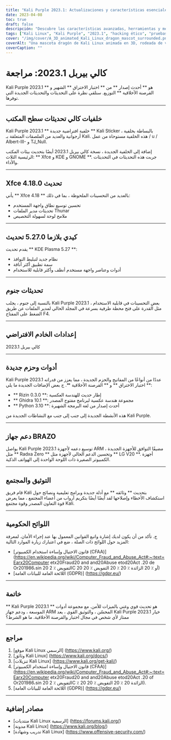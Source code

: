 ```yaml
---
title: "Kali Purple 2023.1: Actualizaciones y características esenciales"
date: 2023-04-08
toc: true
draft: false
descripción: "Descubre las características avanzadas, herramientas y mejoras de Kali Purple 2023.1 en nuestra completa revisión para hackers éticos y entusiastas de la ciberseguridad."
tags: ["Kali Linux", "Kali Purple", "2023.1", "hacking ético", "pruebas de penetración", "ciberseguridad", "herramientas", "exploit framework", "actualizaciones de Kali ARM", "Kali NetHunter", "documentación de Kali", "soporte del kernel", "soporte de Bluetooth", "LineageOS", "OneUI", "Radxa Zero", "SBC", "parches del kernel", "contribuciones de la comunidad", "Kali Discord"].
cover: "/img/cover/A_3D_animated_Kali_Linux_dragon_mascot_surrounded.png"
coverAlt: "Una mascota dragón de Kali Linux animada en 3D, rodeada de varias herramientas de ciberseguridad y hacking, sentada encima de un escudo con un dragón morado."
coverCaption: ""
---
```



 # كالي بيربل 2023.1: مراجعة
 
 Kali Purple 2023.1 هو ** أحدث إصدار ** من ** اختبار الاختراق ** الشهير و ** القرصنة الأخلاقية ** التوزيع. سنلقي نظرة على التحديثات والتحديثات الجديدة التي توفرها.
 
 ______
 
 ## خلفيات كالي تحديثات سطح المكتب
 
 Kali Purple 2023.1 ** خلفية افتراضية جديدة ** Kali Sticker ، بالبساطة بخلفية أرجوانية والعديد من الملصقات المتعلقة بـ Kali. هذه الخلفية مستوحاة من عمل / u / Albert-III- و TJ_Null.
 
 إضافة إلى الخلفية الجديدة ، نسخة كالي بيربل 2023.1 أيضًا بتحديث بيئات المكتب الرئيسية الثلاث: ** Xfce و KDE و GNOME **. جربت هذه التحديثات في التحديثات والأداء.
 
 ______
 
 ## Xfce 4.18.0 تحديث
 
 يأتي ** Xfce 4.18 ** بالعديد من التحسينات الملحوظة ، بما في ذلك:
 
 - تحسين توسيع نطاق واجهة المستخدم
 - تحديثات مدير الملفات Thunar
 - ملامح لوحة لسهولة التخصيص
 
 ______
 
 ## كيدي بلازما 5.27.0 تحديث
 
 يقدم تحديث ** KDE Plasma 5.27 **:
 
 - نظام جديد لتبليط النوافذ
 - سمة تطبيق أكثر أناقة
 - أدوات وعناصر واجهة مستخدم أنظف وأكثر قابلية للاستخدام
 
 ______
 
 ## تحديثات جنوم
 
 بالنسبة إلى جنوم ، يجلب Kali Purple 2023.1 بعض التحسينات في قابلية الاستخدام ، مثل القدرة على فتح محطة طرفية بسرعة في المجلد الحالي لمدير الملفات عن طريق الضغط على المفتاح F4.
 
 ______
 
 ## إعدادات الخادم الافتراضي
 
 كالي بيربل 2023.1
 
 ______
 
 ## أدوات وحزم جديدة
 
 Kali Purple 2023.1 عددًا من أنواعًا من المفاتيح والحزم الجديدة ، مما يعزز من قدراته ** اختبار الاختراق ** و ** القرصنة الأخلاقية **. ج بعض الإضافات الجديدة ما يلي:
 
 - ** Rizin 0.3.0 **: إطار حديث للهندسة العكسية
 - ** Ghidra 10.1 **: مجموعة هندسة عكسية لبرنامج مفتوح المصدر
 - ** Python 3.10 **: أحدث إصدار من لغة البرمجة الشهيرة
 
 هذه الأنشطة الجديدة إلى جنب إلى جنب مع النشاطات الجديدة من Kali Purple.
 
 ______
 
 ## دعم جهاز BRAZO
 
 يواصل Kali Purple 2023.1 توسيع دعمه لأجهزة ARM ، مضيفًا التوافق للأجهزة الجديدة مثل ** Radxa Zero ** وتحسين الدعم الحالي لأجهزة مثل ** LG V20 **. أجهزة الكمبيوتر الصغيرة ذات اللوحة الواحدة إلى الهواتف الذكية.
 
 ______
 
 ## التوثيق والمجتمع
 
 قام فريق Kali بتحديث ** وثائقه ** مع أدلة جديدة وبرامج تعليمية ونصائح حول استكشاف الأخطاء وإصلاحها لقد أيضًا أيضًا بتكريم أرواب من أعضاء المجتمع ، مما يعرض قوة التعاون المصدر وقوة مجتمع Kali.
 
 ______
 
 ## اللوائح الحكومية
 
 ج. تأكد من أن يكون لديك إشارة واتبع القوانين المعمول بها عند إجراء الأمان. لمعرفة المزيد حول اللوائح ذات الصلة ، ضع في اعتبارك زيارة الموارد التالية:
 
 - [قانون الاحتيال وإساءة استخدام الكمبيوتر (CFAA)] (https://en.wikipedia.org/wiki/Computer_Fraud_and_Abuse_Act#:~:text=Earx20Computer etx20Fraud20 and and20Abuse etod20Act .20 de Or201986،sin 20 التفويض ٪ 2C 20 أو ٪ 20 الزائدة ٪ 20 ٪ 20 التفويض ٪ 20)
 - [اللائحة العامة للبيانات العامة (GDPR)] (https://gdpr.eu/)
 
 ______
 
 ## خاتمة
 
 ** Kali Purple 2023.1 ** هو تحديث قوي وغني بالميزات للأمن. مع مجموعة أدوات الموسعة ، ودعم جهاز ARM المحسّن ، والتوثيق القوي ، يعد Kali Purple 2023.1 خيار ممتاز لأي شخص في مجال اختبار والقرصنة الأخلاقية. ما هو الشرط؟
 
 ______
 
 ## مراجع
 
 1. [موقع Kali Linux الرسمي] (https://www.kali.org/)
 2. [وثائق Kali Linux] (https://www.kali.org/docs/)
 3. [تنزيلات Kali Linux] (https://www.kali.org/get-kali/)
 4. [قانون الاحتيال وإساءة استخدام الكمبيوتر (CFAA)] (https://en.wikipedia.org/wiki/Computer_Fraud_and_Abuse_Act#:~:text=Earx20Computer etx20Fraud20 and and20Abuse etod20Act .20 of Or201986،sin 20 التفويض ٪ 2C ٪ 20 الزائدة 20 ٪ 20 التفويض ٪ 20).
 5. [اللائحة العامة للبيانات العامة (GDPR)] (https://gdpr.eu/)
 
 ______
 
 ## مصادر إضافية
 
 - [منتديات Kali Linux الرسمية] (https://forums.kali.org/)
 - [مدونة Kali Linux] (https://www.kali.org/blog/)
 - [تدريب وشهادة Kali Linux] (https://www.offensive-security.com/)
 
 
 
